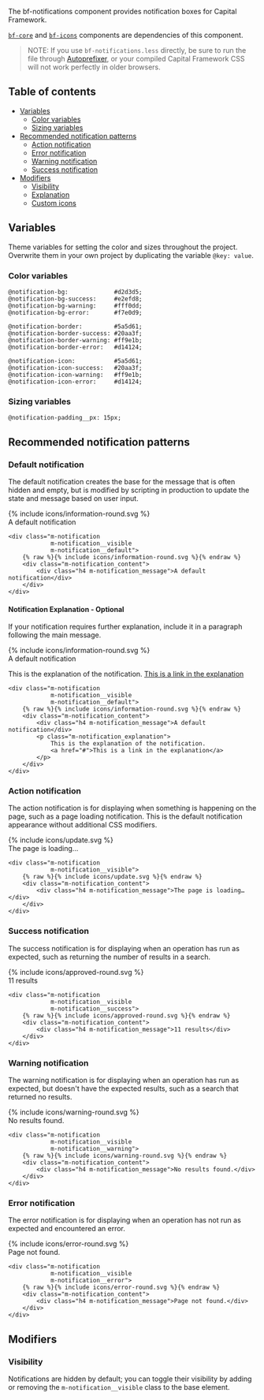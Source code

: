 The bf-notifications component provides notification boxes
for Capital Framework.

[`bf-core`](../bf-core) and
[`bf-icons`](../bf-icons) components are dependencies of this component.

> NOTE: If you use `bf-notifications.less` directly,
  be sure to run the file through
  [Autoprefixer](https://github.com/postcss/autoprefixer),
  or your compiled Capital Framework CSS will
  not work perfectly in older browsers.


## Table of contents

- [Variables](#variables)
    - [Color variables](#color-variables)
    - [Sizing variables](#sizing-variables)
- [Recommended notification patterns](#recommended-notification-pattern)
    - [Action notification](#action-notification)
    - [Error notification](#error-notification)
    - [Warning notification](#warning-notification)
    - [Success notification](#success-notification)
- [Modifiers](#recommended-notification-pattern)
    - [Visibility](#visibility)
    - [Explanation](#explanation)
    - [Custom icons](#custom-icons)


## Variables

Theme variables for setting the color and sizes throughout the project.
Overwrite them in your own project by duplicating the variable `@key: value`.

### Color variables

```
@notification-bg:             #d2d3d5;
@notification-bg-success:     #e2efd8;
@notification-bg-warning:     #fff0dd;
@notification-bg-error:       #f7e0d9;

@notification-border:         #5a5d61;
@notification-border-success: #20aa3f;
@notification-border-warning: #ff9e1b;
@notification-border-error:   #d14124;

@notification-icon:           #5a5d61;
@notification-icon-success:   #20aa3f;
@notification-icon-warning:   #ff9e1b;
@notification-icon-error:     #d14124;
```

### Sizing variables

```
@notification-padding__px: 15px;
```

## Recommended notification patterns

### Default notification

The default notification creates the base for the message that is often hidden
and empty, but is modified by scripting in production to update the state and
message based on user input.

<div class="m-notification
            m-notification__visible
            m-notification__default">
    {% include icons/information-round.svg %}
    <div class="m-notification_content">
        <div class="h4 m-notification_message">A default notification</div>
    </div>
</div>

```
<div class="m-notification
            m-notification__visible
            m-notification__default">
    {% raw %}{% include icons/information-round.svg %}{% endraw %}
    <div class="m-notification_content">
        <div class="h4 m-notification_message">A default notification</div>
    </div>
</div>
```

#### Notification Explanation - Optional

If your notification requires further explanation, include it in a paragraph
following the main message.

<div class="m-notification
            m-notification__visible
            m-notification__default">
    {% include icons/information-round.svg %}
    <div class="m-notification_content">
        <div class="h4 m-notification_message">A default notification</div>
        <p class="m-notification_explanation">
            This is the explanation of the notification.
            <a href="#">This is a link in the explanation</a>
        </p>
    </div>
</div>

```
<div class="m-notification
            m-notification__visible
            m-notification__default">
    {% raw %}{% include icons/information-round.svg %}{% endraw %}
    <div class="m-notification_content">
        <div class="h4 m-notification_message">A default notification</div>
        <p class="m-notification_explanation">
            This is the explanation of the notification.
            <a href="#">This is a link in the explanation</a>
        </p>
    </div>
</div>
```

### Action notification

The action notification is for displaying when something
is happening on the page,
such as a page loading notification.
This is the default notification appearance without additional CSS modifiers.

<div class="m-notification
            m-notification__visible">
    {% include icons/update.svg %}
    <div class="m-notification_content">
        <div class="h4 m-notification_message">The page is loading…</div>
    </div>
</div>

```
<div class="m-notification
            m-notification__visible">
    {% raw %}{% include icons/update.svg %}{% endraw %}
    <div class="m-notification_content">
        <div class="h4 m-notification_message">The page is loading…</div>
    </div>
</div>
```

### Success notification

The success notification is for displaying when an operation has run as
expected, such as returning the number of results in a search.

<div class="m-notification
            m-notification__visible
            m-notification__success">
    {% include icons/approved-round.svg %}
    <div class="m-notification_content">
        <div class="h4 m-notification_message">11 results</div>
    </div>
</div>

```
<div class="m-notification
            m-notification__visible
            m-notification__success">
    {% raw %}{% include icons/approved-round.svg %}{% endraw %}
    <div class="m-notification_content">
        <div class="h4 m-notification_message">11 results</div>
    </div>
</div>
```

### Warning notification

The warning notification is for displaying when an operation has run as
expected, but doesn't have the expected results,
such as a search that returned no results.

<div class="m-notification
            m-notification__visible
            m-notification__warning">
    {% include icons/warning-round.svg %}
    <div class="m-notification_content">
        <div class="h4 m-notification_message">No results found.</div>
    </div>
</div>

```
<div class="m-notification
            m-notification__visible
            m-notification__warning">
    {% raw %}{% include icons/warning-round.svg %}{% endraw %}
    <div class="m-notification_content">
        <div class="h4 m-notification_message">No results found.</div>
    </div>
</div>
```

### Error notification

The error notification is for displaying when an operation has not run as
expected and encountered an error.

<div class="m-notification
            m-notification__visible
            m-notification__error">
    {% include icons/error-round.svg %}
    <div class="m-notification_content">
        <div class="h4 m-notification_message">Page not found.</div>
    </div>
</div>

```
<div class="m-notification
            m-notification__visible
            m-notification__error">
    {% raw %}{% include icons/error-round.svg %}{% endraw %}
    <div class="m-notification_content">
        <div class="h4 m-notification_message">Page not found.</div>
    </div>
</div>
```

## Modifiers

### Visibility

Notifications are hidden by default; you can toggle their visibility by adding
or removing the `m-notification__visible` class to the base element.
